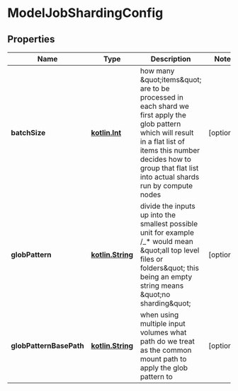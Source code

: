# ModelJobShardingConfig

## Properties
Name | Type | Description | Notes
------------ | ------------- | ------------- | -------------
**batchSize** | [**kotlin.Int**](.md) | how many \&quot;items\&quot; are to be processed in each shard we first apply the glob pattern which will result in a flat list of items this number decides how to group that flat list into actual shards run by compute nodes |  [optional]
**globPattern** | [**kotlin.String**](.md) | divide the inputs up into the smallest possible unit for example /_* would mean \&quot;all top level files or folders\&quot; this being an empty string means \&quot;no sharding\&quot; |  [optional]
**globPatternBasePath** | [**kotlin.String**](.md) | when using multiple input volumes what path do we treat as the common mount path to apply the glob pattern to |  [optional]
